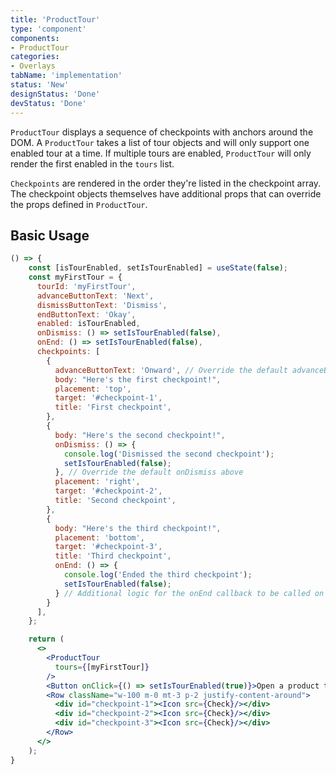 ```yaml
---
title: 'ProductTour'
type: 'component'
components:
- ProductTour
categories:
- Overlays
tabName: 'implementation'
status: 'New'
designStatus: 'Done'
devStatus: 'Done'
---
```

`ProductTour` displays a sequence of checkpoints with anchors around the DOM.
A `ProductTour` takes a list of tour objects and will only support one enabled tour at a time. If multiple
tours are enabled, `ProductTour` will only render the first enabled in the `tours` list.

`Checkpoints` are rendered in the order they're listed in the checkpoint array.
The checkpoint objects themselves have additional props that can override the props defined in `ProductTour`.

## Basic Usage

```jsx live
() => {
    const [isTourEnabled, setIsTourEnabled] = useState(false);
    const myFirstTour = {
      tourId: 'myFirstTour',
      advanceButtonText: 'Next',
      dismissButtonText: 'Dismiss',
      endButtonText: 'Okay',
      enabled: isTourEnabled,
      onDismiss: () => setIsTourEnabled(false),
      onEnd: () => setIsTourEnabled(false),
      checkpoints: [
        {
          advanceButtonText: 'Onward', // Override the default advanceButtonText above
          body: "Here's the first checkpoint!",
          placement: 'top',
          target: '#checkpoint-1',
          title: 'First checkpoint',
        },
        {
          body: "Here's the second checkpoint!",
          onDismiss: () => {
            console.log('Dismissed the second checkpoint');
            setIsTourEnabled(false);
          }, // Override the default onDismiss above
          placement: 'right',
          target: '#checkpoint-2',
          title: 'Second checkpoint',
        },
        {
          body: "Here's the third checkpoint!",
          placement: 'bottom',
          target: '#checkpoint-3',
          title: 'Third checkpoint',
          onEnd: () => {
            console.log('Ended the third checkpoint');
            setIsTourEnabled(false);
          } // Additional logic for the onEnd callback to be called on the last checkpoint
        }
      ],
    };

    return (
      <>
        <ProductTour
          tours={[myFirstTour]}
        />
        <Button onClick={() => setIsTourEnabled(true)}>Open a product tour</Button>
        <Row className="w-100 m-0 mt-3 p-2 justify-content-around">
          <div id="checkpoint-1"><Icon src={Check}/></div>
          <div id="checkpoint-2"><Icon src={Check}/></div>
          <div id="checkpoint-3"><Icon src={Check}/></div>
        </Row>
      </>
    );
}
```
